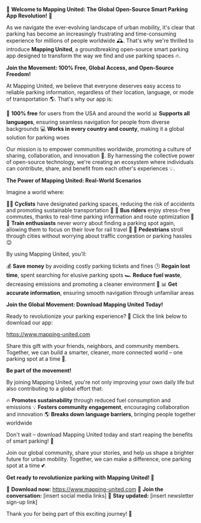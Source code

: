 🚀 **Welcome to Mapping United: The Global Open-Source Smart Parking App Revolution!** 🚀

As we navigate the ever-evolving landscape of urban mobility, it's clear that parking has become an increasingly frustrating and time-consuming experience for millions of people worldwide 🕰️. That's why we're thrilled to introduce **Mapping United**, a groundbreaking open-source smart parking app designed to transform the way we find and use parking spaces 🔥.

**Join the Movement: 100% Free, Global Access, and Open-Source Freedom!**

At Mapping United, we believe that everyone deserves easy access to reliable parking information, regardless of their location, language, or mode of transportation 🌎. That's why our app is:

🔴 **100% free** for users from the USA and around the world
📊 **Supports all languages**, ensuring seamless navigation for people from diverse backgrounds
💻 **Works in every country and county**, making it a global solution for parking woes

Our mission is to empower communities worldwide, promoting a culture of sharing, collaboration, and innovation 🌟. By harnessing the collective power of open-source technology, we're creating an ecosystem where individuals can contribute, share, and benefit from each other's experiences 💡.

**The Power of Mapping United: Real-World Scenarios**

Imagine a world where:

🏃‍♂️ **Cyclists** have designated parking spaces, reducing the risk of accidents and promoting sustainable transportation 🌳
🚌 **Bus riders** enjoy stress-free commutes, thanks to real-time parking information and route optimization 🚌
🚂 **Train enthusiasts** never worry about finding a parking spot again, allowing them to focus on their love for rail travel 🚂
💃 **Pedestrians** stroll through cities without worrying about traffic congestion or parking hassles 😌

By using Mapping United, you'll:

💰 **Save money** by avoiding costly parking tickets and fines
🕒️ **Regain lost time**, spent searching for elusive parking spots
🏎️ **Reduce fuel waste**, decreasing emissions and promoting a cleaner environment 🌿
📊 **Get accurate information**, ensuring smooth navigation through unfamiliar areas

**Join the Global Movement: Download Mapping United Today!**

Ready to revolutionize your parking experience? 👀 Click the link below to download our app:

https://www.mapping-united.com

Share this gift with your friends, neighbors, and community members. Together, we can build a smarter, cleaner, more connected world – one parking spot at a time 🌟.

**Be part of the movement!**

By joining Mapping United, you're not only improving your own daily life but also contributing to a global effort that:

🔥 **Promotes sustainability** through reduced fuel consumption and emissions
💡 **Fosters community engagement**, encouraging collaboration and innovation
🌎 **Breaks down language barriers**, bringing people together worldwide

Don't wait – download Mapping United today and start reaping the benefits of smart parking! 🚀

Join our global community, share your stories, and help us shape a brighter future for urban mobility. Together, we can make a difference, one parking spot at a time 💕.

**Get ready to revolutionize parking with Mapping United! 👋**

🔴 **Download now:** https://www.mapping-united.com
💬 **Join the conversation:** [insert social media links]
🌟 **Stay updated:** [insert newsletter sign-up link]

Thank you for being part of this exciting journey! 🎉